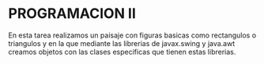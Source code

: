 # PROGRAMACION II
En esta tarea realizamos un paisaje con figuras basicas como rectangulos o triangulos y en la que  mediante las librerias de javax.swing y java.awt creamos objetos con las clases especificas que tienen estas librerias.
